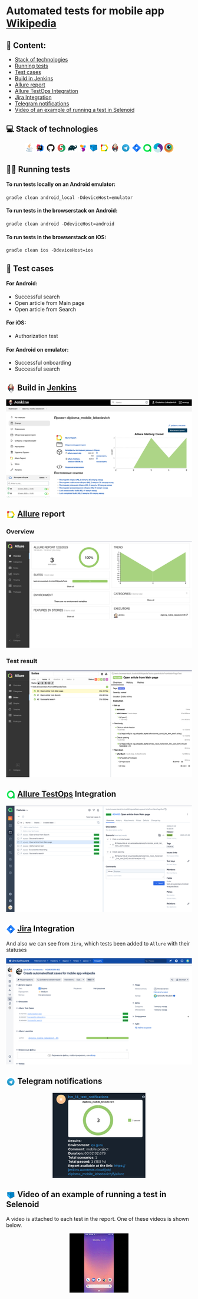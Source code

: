 # Automated tests for mobile app [Wikipedia](https://wikipedia.com)

## :pushpin: Content:

- [Stack of technologies](#computer-stack-of-technologies)
- [Running tests](#running_woman-running-tests)
- [Test cases](#page_facing_up-test-cases)
- [Build in Jenkins](#-build-in-jenkins)
- [Allure report](#-allure-report)
- [Allure TestOps Integration](#-allure-testops-integration)
- [Jira Integration](#-jira-integration)
- [Telegram notifications](#-telegram-notifications)
- [Video of an example of running a test in Selenoid](#-video-of-an-example-of-running-a-test-in-selenoid)


## :computer: Stack of technologies

<p align="center">
<img width="5%" title="Java" src="images/logo/Java.svg">
<img width="5%" title="IntelliJ IDEA" src="images/logo/Idea.svg">
<img width="5%" title="GitHub" src="images/logo/GitHub.svg">
<img width="5%" title="JUnit5" src="images/logo/JUnit5.svg">
<img width="5%" title="Gradle" src="images/logo/Gradle.svg">
<img width="5%" title="Selenide" src="images/logo/Selenide.svg">
<img width="5%" title="Selenoid" src="images/logo/Selenoid.svg">
<img width="5%" title="Allure Report" src="images/logo/Allure.svg">
<img width="5%" title="Jenkins" src="images/logo/Jenkins.svg">
<img width="5%" title="Telegram" src="images/logo/Telegram.svg">
<img width="5%" title="Jira" src="images/logo/Jira.svg">
<img width="5%" title="Allure TestOps" src="images/logo/Allure_TO.svg">
<img width="5%" title="Appium" src="images/logo/Appium.svg">
<img width="5%" title="Browserstack" src="images/logo/Browserstack.svg">
</p>


## :running_woman: Running tests

#### To run tests locally on an Android emulator:

```
gradle clean android_local -DdeviceHost=emulator
```

#### To run tests in the browserstack on Android:

```
gradle clean android -DdeviceHost=android
```

#### To run tests in the browserstack on iOS:

```
gradle clean ios -DdeviceHost=ios
```


## :page_facing_up: Test cases

#### For Android:
* Successful search
* Open article from Main page
* Open article from Search
#### For iOS:
* Authorization test
#### For Android on emulator:
* Successful onboarding
* Successful search


## <img width="5%" style="vertical-align:middle" title="Jenkins" src="images/logo/Jenkins.svg"> Build in [Jenkins](https://jenkins.autotests.cloud/job/diploma_mobile_lebedevich/)
<p align="center">
<img title="Jenkins Build" src="images/screens/JenkinsBuild.png">

</p>


## <img width="5%" style="vertical-align:middle" title="Allure Report" src="images/logo/Allure.svg"> [Allure](https://jenkins.autotests.cloud/job/diploma_mobile_lebedevich/allure/) report
### Overview

<p align="center">
<img title="Allure Overview" src="images/screens/AllureReport1.png">
</p>

### Test result

<p align="center">
<img title="Test Results in Allure" src="images/screens/AllureReport2.png">
</p>


## <img width="5%" style="vertical-align:middle" title="Allure TestOps Report" src="images/logo/Allure_TO.svg"> [Allure TestOps](https://allure.autotests.cloud/launch/27511) Integration

<p align="center">
<img title="Test Results in Allure" src="images/screens/AllureTestOps.png">
</p>


## <img width="5%" style="vertical-align:middle" title="Jira Integration" src="images/logo/Jira.svg"> [Jira](https://jira.autotests.cloud/browse/HOMEWORK-802) Integration

And also we can see from <code>Jira</code>, which tests been added to <code>Allure</code> with their statuses

<p align="center">
<img title="Allure Overview" src="images/screens/JiraResults.png">
</p>


## <img width="5%" style="vertical-align:middle" title="Telegram" src="images/logo/Telegram.svg"> Telegram notifications

<p align="center">
<img width="50%" title="Telegram Notifications" src="images/screens/telegram.png">
</p>


## <img width="5%" style="vertical-align:middle" title="Selenoid" src="images/logo/Selenoid.svg"> Video of an example of running a test in Selenoid

A video is attached to each test in the report. One of these videos is shown below.
<p align="center">
  <img title="Selenoid Video" src="images/video/video.gif">
</p>
